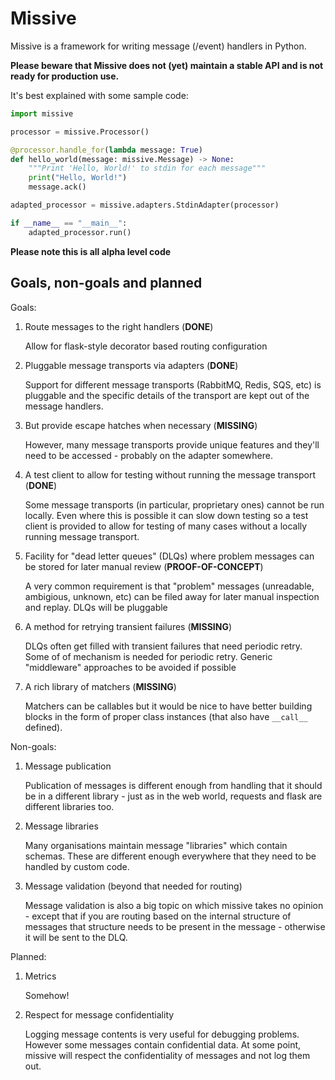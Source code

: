 # Missive

Missive is a framework for writing message (/event) handlers in Python.

**Please beware that Missive does not (yet) maintain a stable API and is not ready for production use.**

It's best explained with some sample code:

```python
import missive

processor = missive.Processor()

@processor.handle_for(lambda message: True)
def hello_world(message: missive.Message) -> None:
    """Print 'Hello, World!' to stdin for each message"""
    print("Hello, World!")
    message.ack()

adapted_processor = missive.adapters.StdinAdapter(processor)

if __name__ == "__main__":
    adapted_processor.run()
```

**Please note this is all alpha level code**

## Goals, non-goals and planned

Goals:

1. Route messages to the right handlers (**DONE**)

    Allow for flask-style decorator based routing configuration

2. Pluggable message transports via adapters (**DONE**)

    Support for different message transports (RabbitMQ, Redis, SQS, etc) is
    pluggable and the specific details of the transport are kept out of the
    message handlers.

3. But provide escape hatches when necessary (**MISSING**)

    However, many message transports provide unique features and they'll need
    to be accessed - probably on the adapter somewhere.

4. A test client to allow for testing without running the message transport (**DONE**)

    Some message transports (in particular, proprietary ones) cannot be run
    locally.  Even where this is possible it can slow down testing so a test
    client is provided to allow for testing of many cases without a locally
    running message transport.

5. Facility for "dead letter queues" (DLQs) where problem messages can be
   stored for later manual review (**PROOF-OF-CONCEPT**)

    A very common requirement is that "problem" messages (unreadable,
    ambigious, unknown, etc) can be filed away for later manual inspection and
    replay.  DLQs will be pluggable

6. A method for retrying transient failures (**MISSING**)

    DLQs often get filled with transient failures that need periodic retry.
    Some of of mechanism is needed for periodic retry.  Generic "middleware"
    approaches to be avoided if possible

7. A rich library of matchers (**MISSING**)

    Matchers can be callables but it would be nice to have better building
    blocks in the form of proper class instances (that also have `__call__`
    defined).


Non-goals:

1. Message publication

    Publication of messages is different enough from handling that it should be
    in a different library - just as in the web world, requests and flask are
    different libraries too.

2. Message libraries

    Many organisations maintain message "libraries" which contain schemas.
    These are different enough everywhere that they need to be handled by
    custom code.

3. Message validation (beyond that needed for routing)

    Message validation is also a big topic on which missive takes no opinion -
    except that if you are routing based on the internal structure of messages
    that structure needs to be present in the message - otherwise it will be
    sent to the DLQ.

Planned:

1. Metrics

    Somehow!

2. Respect for message confidentiality

    Logging message contents is very useful for debugging problems.  However
    some messages contain confidential data.  At some point, missive will
    respect the confidentiality of messages and not log them out.
